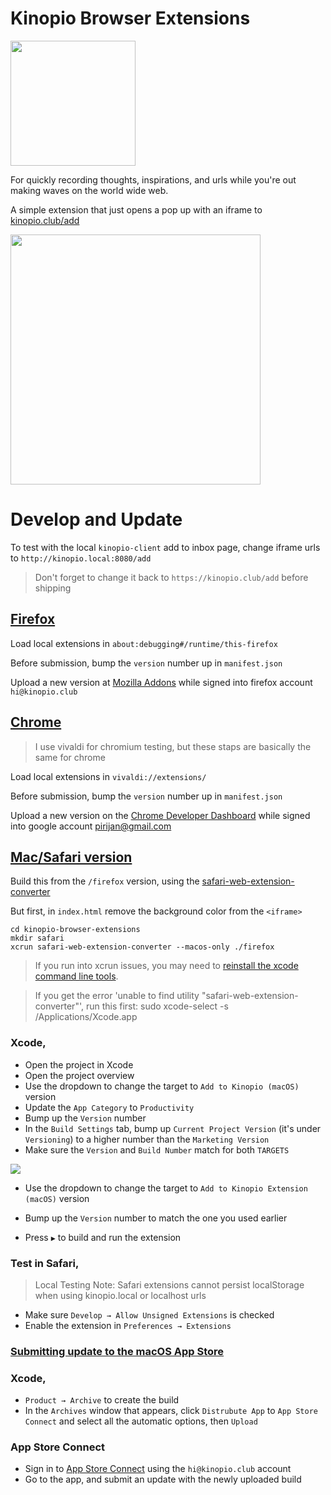 # Kinopio Browser Extensions

<img src="https://us-east-1.linodeobjects.com/kinopio-uploads/DBu2iN5CC5i5f4VOqB2lI/SPPOKY-WITCH.png" width="200">

For quickly recording thoughts, inspirations, and urls while you're out making waves on the world wide web.

A simple extension that just opens a pop up with an iframe to [kinopio.club/add](https://kinopio.club/add)

<img src="https://us-east-1.linodeobjects.com/kinopio-uploads/dPFZjLqbKUlz3Ooa9BviV/safari-extension-beta-cropped.gif" width="400" />

# Develop and Update

To test with the local `kinopio-client` add to inbox page, change iframe urls to `http://kinopio.local:8080/add`

> Don't forget to change it back to `https://kinopio.club/add` before shipping

## [Firefox](https://addons.mozilla.org/en-US/firefox/addon/add-to-kinopio/?utm_source=addons.mozilla.org)

Load local extensions in `about:debugging#/runtime/this-firefox`

Before submission, bump the `version` number up in `manifest.json`

Upload a new version at [Mozilla Addons](https://addons.mozilla.org/en-US/developers/addon/add-to-kinopio/edit) while signed into firefox account `hi@kinopio.club`

## [Chrome](https://chrome.google.com/webstore/detail/kinopio/hodmmkfpchpgmaemlicohlkiigpejakn)

> I use vivaldi for chromium testing, but these staps are basically the same for chrome

Load local extensions in `vivaldi://extensions/`

Before submission, bump the `version` number up in `manifest.json`

Upload a new version on the [Chrome Developer Dashboard](https://chrome.google.com/webstore/devconsole) while signed into google account pirijan@gmail.com

## [Mac/Safari version](https://apps.apple.com/us/app/add-to-kinopio/id1614926102?mt=12)

Build this from the `/firefox` version, using the [safari-web-extension-converter](https://developer.apple.com/documentation/safariservices/safari_web_extensions/converting_a_web_extension_for_safari)

But first, in `index.html` remove the background color from the `<iframe>`

```
cd kinopio-browser-extensions
mkdir safari
xcrun safari-web-extension-converter --macos-only ./firefox
```

> If you run into xcrun issues, you may need to [reinstall the xcode command line tools](https://stackoverflow.com/a/34617930/2318064). 

> If you get the error 'unable to find utility "safari-web-extension-converter"', run this first: sudo xcode-select -s /Applications/Xcode.app

### Xcode,

- Open the project in Xcode
- Open the project overview
- Use the dropdown to change the target to `Add to Kinopio (macOS)` version
- Update the `App Category` to `Productivity`
- Bump up the `Version` number
- In the `Build Settings` tab, bump up `Current Project Version` (it's under `Versioning`) to a higher number than the `Marketing Version`
- Make sure the `Version` and `Build Number` match for both `TARGETS`

<img src="https://us-east-1.linodeobjects.com/kinopio-uploads/hwkIhXICfGeY_UFjaJorQ/xcode-settings.png" />

- Use the dropdown to change the target to `Add to Kinopio Extension (macOS)` version
- Bump up the `Version` number to match the one you used earlier

- Press `▶` to build and run the extension

### Test in Safari,

> Local Testing Note: Safari extensions cannot persist localStorage when using kinopio.local or localhost urls

- Make sure `Develop → Allow Unsigned Extensions` is checked
- Enable the extension in `Preferences → Extensions`

### [Submitting update to the macOS App Store](https://developer.apple.com/documentation/xcode/distributing-your-app-for-beta-testing-and-releases)

### Xcode,

- `Product → Archive` to create the build
- In the `Archives` window that appears, click `Distrubute App` to `App Store Connect` and select all the automatic options, then `Upload`

### App Store Connect

- Sign in to [App Store Connect](https://appstoreconnect.apple.com) using the `hi@kinopio.club` account
- Go to the app, and submit an update with the newly uploaded build
